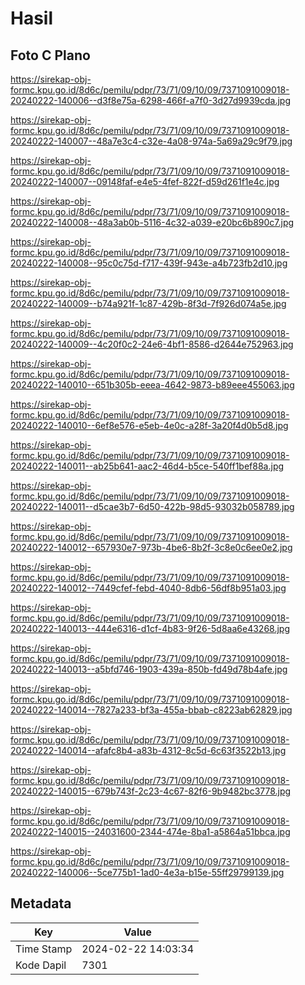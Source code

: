 # Hasil

## Foto C Plano

https://sirekap-obj-formc.kpu.go.id/8d6c/pemilu/pdpr/73/71/09/10/09/7371091009018-20240222-140006--d3f8e75a-6298-466f-a7f0-3d27d9939cda.jpg

https://sirekap-obj-formc.kpu.go.id/8d6c/pemilu/pdpr/73/71/09/10/09/7371091009018-20240222-140007--48a7e3c4-c32e-4a08-974a-5a69a29c9f79.jpg

https://sirekap-obj-formc.kpu.go.id/8d6c/pemilu/pdpr/73/71/09/10/09/7371091009018-20240222-140007--09148faf-e4e5-4fef-822f-d59d261f1e4c.jpg

https://sirekap-obj-formc.kpu.go.id/8d6c/pemilu/pdpr/73/71/09/10/09/7371091009018-20240222-140008--48a3ab0b-5116-4c32-a039-e20bc6b890c7.jpg

https://sirekap-obj-formc.kpu.go.id/8d6c/pemilu/pdpr/73/71/09/10/09/7371091009018-20240222-140008--95c0c75d-f717-439f-943e-a4b723fb2d10.jpg

https://sirekap-obj-formc.kpu.go.id/8d6c/pemilu/pdpr/73/71/09/10/09/7371091009018-20240222-140009--b74a921f-1c87-429b-8f3d-7f926d074a5e.jpg

https://sirekap-obj-formc.kpu.go.id/8d6c/pemilu/pdpr/73/71/09/10/09/7371091009018-20240222-140009--4c20f0c2-24e6-4bf1-8586-d2644e752963.jpg

https://sirekap-obj-formc.kpu.go.id/8d6c/pemilu/pdpr/73/71/09/10/09/7371091009018-20240222-140010--651b305b-eeea-4642-9873-b89eee455063.jpg

https://sirekap-obj-formc.kpu.go.id/8d6c/pemilu/pdpr/73/71/09/10/09/7371091009018-20240222-140010--6ef8e576-e5eb-4e0c-a28f-3a20f4d0b5d8.jpg

https://sirekap-obj-formc.kpu.go.id/8d6c/pemilu/pdpr/73/71/09/10/09/7371091009018-20240222-140011--ab25b641-aac2-46d4-b5ce-540ff1bef88a.jpg

https://sirekap-obj-formc.kpu.go.id/8d6c/pemilu/pdpr/73/71/09/10/09/7371091009018-20240222-140011--d5cae3b7-6d50-422b-98d5-93032b058789.jpg

https://sirekap-obj-formc.kpu.go.id/8d6c/pemilu/pdpr/73/71/09/10/09/7371091009018-20240222-140012--657930e7-973b-4be6-8b2f-3c8e0c6ee0e2.jpg

https://sirekap-obj-formc.kpu.go.id/8d6c/pemilu/pdpr/73/71/09/10/09/7371091009018-20240222-140012--7449cfef-febd-4040-8db6-56df8b951a03.jpg

https://sirekap-obj-formc.kpu.go.id/8d6c/pemilu/pdpr/73/71/09/10/09/7371091009018-20240222-140013--444e6316-d1cf-4b83-9f26-5d8aa6e43268.jpg

https://sirekap-obj-formc.kpu.go.id/8d6c/pemilu/pdpr/73/71/09/10/09/7371091009018-20240222-140013--a5bfd746-1903-439a-850b-fd49d78b4afe.jpg

https://sirekap-obj-formc.kpu.go.id/8d6c/pemilu/pdpr/73/71/09/10/09/7371091009018-20240222-140014--7827a233-bf3a-455a-bbab-c8223ab62829.jpg

https://sirekap-obj-formc.kpu.go.id/8d6c/pemilu/pdpr/73/71/09/10/09/7371091009018-20240222-140014--afafc8b4-a83b-4312-8c5d-6c63f3522b13.jpg

https://sirekap-obj-formc.kpu.go.id/8d6c/pemilu/pdpr/73/71/09/10/09/7371091009018-20240222-140015--679b743f-2c23-4c67-82f6-9b9482bc3778.jpg

https://sirekap-obj-formc.kpu.go.id/8d6c/pemilu/pdpr/73/71/09/10/09/7371091009018-20240222-140015--24031600-2344-474e-8ba1-a5864a51bbca.jpg

https://sirekap-obj-formc.kpu.go.id/8d6c/pemilu/pdpr/73/71/09/10/09/7371091009018-20240222-140006--5ce775b1-1ad0-4e3a-b15e-55ff29799139.jpg


## Metadata

| Key        | Value               |
| ---------- | ------------------- |
| Time Stamp | 2024-02-22 14:03:34 |
| Kode Dapil | 7301                |



